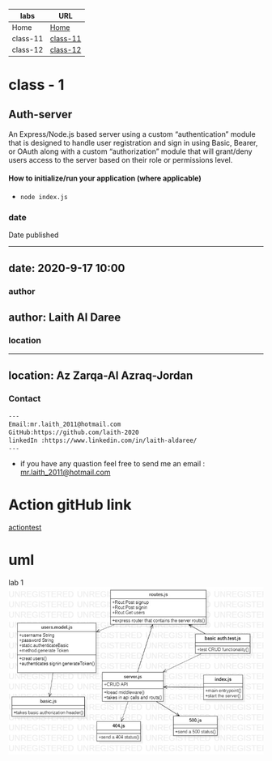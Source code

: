 
**labs**     | **URL**
------------ | -------------
Home         | [Home](https://github.com/laith-401-advanced-javascript/auth-server)
 class-11    | [class-11](https://github.com/laith-401-advanced-javascript/auth-server/pull/1)
  class-12    | [class-12](https://github.com/laith-401-advanced-javascript/auth-server/pull/2)


# class - 1

## Auth-server

An Express/Node.js based server using a custom “authentication” module that is designed to handle user registration and sign in using Basic, Bearer, or OAuth along with a custom “authorization” module that will grant/deny users access to the server based on their role or permissions level.



#### How to initialize/run your application (where applicable)

-  `node index.js`


### date
Date published

---
date: 2020-9-17 10:00
---

### author

author: Laith Al Daree
---

### location

---
location: Az Zarqa-Al Azraq-Jordan
---


### Contact 
```
---
Email:mr.laith_2011@hotmail.com
GitHub:https://github.com/laith-2020
linkedIn :https://www.linkedin.com/in/laith-aldaree/
---
```


* if you have any quastion feel free to send me an 
  email : mr.laith_2011@hotmail.com


# Action gitHub link 
[actiontest](https://github.com/laith-401-advanced-javascript/auth-server/actions/runs/264135633)


# uml

lab 1
![](assets/lab1uml.jpg)

